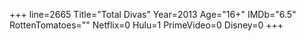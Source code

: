 +++
line=2665
Title="Total Divas"
Year=2013
Age="16+"
IMDb="6.5"
RottenTomatoes=""
Netflix=0
Hulu=1
PrimeVideo=0
Disney=0
+++

